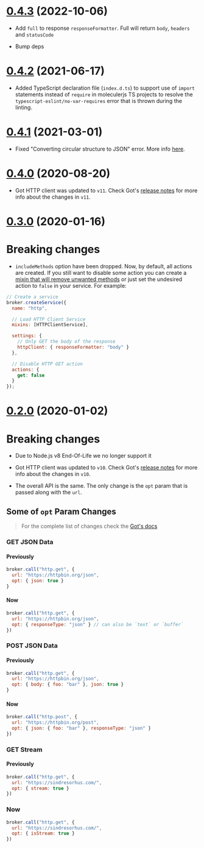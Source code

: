 <a name="0.4.3"></a>
# [0.4.3](https://github.com/moleculerjs/moleculer/compare/v0.4.2...v0.4.3) (2022-10-06)

- Add `full` to response `responseFormatter`. Full will return `body`, `headers` and `statusCode`

- Bump deps

<a name="0.4.2"></a>
# [0.4.2](https://github.com/moleculerjs/moleculer/compare/v0.4.1...v0.4.2) (2021-06-17)

- Added TypeScript declaration file (`index.d.ts`) to support use of `import` statements instead of `require` in moleculerjs TS projects to resolve the `typescript-eslint/no-var-requires` error that is thrown during the linting.

<a name="0.4.1"></a>
# [0.4.1](https://github.com/moleculerjs/moleculer/compare/v0.4.0...v0.4.1) (2021-03-01)

- Fixed "Converting circular structure to JSON" error. More info [here](https://github.com/moleculerjs/moleculer-http-client/issues/5).

<a name="0.4.0"></a>
# [0.4.0](https://github.com/moleculerjs/moleculer/compare/v0.3.0...v0.4.0) (2020-08-20)

- Got HTTP client was updated to `v11`. Check Got's [release notes](https://github.com/sindresorhus/got/releases/tag/v11.0.0) for more info about the changes in `v11`.

<a name="0.3.0"></a>
# [0.3.0](https://github.com/moleculerjs/moleculer/compare/v0.2.1...v0.3.0) (2020-01-16)

# Breaking changes
- `includeMethods` option have been dropped. Now, by default, all actions are created. If you still want to disable some action you can create a [mixin that will remove unwanted methods](examples/select-http-methods/method-selector.mixin.js) or just set the undesired action to `false` in your service. For example:
```js
// Create a service
broker.createService({
  name: "http",

  // Load HTTP Client Service
  mixins: [HTTPClientService],

  settings: {
    // Only GET the body of the response
    httpClient: { responseFormatter: "body" }
  },

  // Disable HTTP GET action
  actions: {
    get: false
  }
});
```

<a name="0.2.0"></a>
# [0.2.0](https://github.com/moleculerjs/moleculer/compare/v0.1.10...v0.2.0) (2020-01-02)

# Breaking changes
- Due to Node.js v8 End-Of-Life we no longer support it

- Got HTTP client was updated to `v10`. Check Got's [release notes](https://github.com/sindresorhus/got/releases/tag/v10.0.0) for more info about the changes in `v10`.

- The overall API is the same. The only change is the `opt` param that is passed along with the `url`.
    
## Some of `opt` Param Changes
> For the complete list of changes check the [Got's docs](https://github.com/sindresorhus/got)
### GET JSON Data
#### Previously
```js
broker.call("http.get", {
  url: "https://httpbin.org/json",
  opt: { json: true }
}
```
#### Now
```js
broker.call("http.get", {
  url: "https://httpbin.org/json",
  opt: { responseType: "json" } // can also be `text` or `buffer`
})
```
### POST JSON Data
#### Previously
```js
broker.call("http.get", {
  url: "https://httpbin.org/json",
  opt: { body: { foo: "bar" }, json: true }
}
```
#### Now
```js
broker.call("http.post", {
  url: "https://httpbin.org/post",
  opt: { json: { foo: "bar" }, responseType: "json" }
})
```

### GET Stream
#### Previously
```js
broker.call("http.get", {
  url: "https://sindresorhus.com/",
  opt: { stream: true }
})
```
### Now
```js
broker.call("http.get", {
  url: "https://sindresorhus.com/",
  opt: { isStream: true }
})
```
